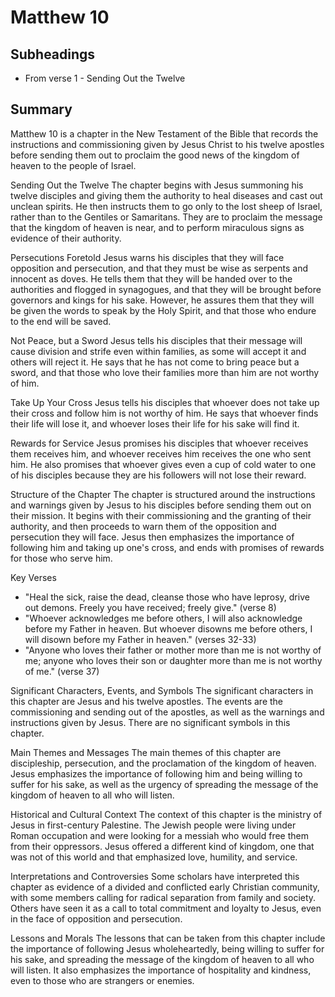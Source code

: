 # Matthew 10

## Subheadings

* From verse 1 - Sending Out the Twelve

## Summary

Matthew 10 is a chapter in the New Testament of the Bible that records the instructions and commissioning given by Jesus Christ to his twelve apostles before sending them out to proclaim the good news of the kingdom of heaven to the people of Israel. 

Sending Out the Twelve
The chapter begins with Jesus summoning his twelve disciples and giving them the authority to heal diseases and cast out unclean spirits. He then instructs them to go only to the lost sheep of Israel, rather than to the Gentiles or Samaritans. They are to proclaim the message that the kingdom of heaven is near, and to perform miraculous signs as evidence of their authority.

Persecutions Foretold
Jesus warns his disciples that they will face opposition and persecution, and that they must be wise as serpents and innocent as doves. He tells them that they will be handed over to the authorities and flogged in synagogues, and that they will be brought before governors and kings for his sake. However, he assures them that they will be given the words to speak by the Holy Spirit, and that those who endure to the end will be saved.

Not Peace, but a Sword
Jesus tells his disciples that their message will cause division and strife even within families, as some will accept it and others will reject it. He says that he has not come to bring peace but a sword, and that those who love their families more than him are not worthy of him.

Take Up Your Cross
Jesus tells his disciples that whoever does not take up their cross and follow him is not worthy of him. He says that whoever finds their life will lose it, and whoever loses their life for his sake will find it.

Rewards for Service
Jesus promises his disciples that whoever receives them receives him, and whoever receives him receives the one who sent him. He also promises that whoever gives even a cup of cold water to one of his disciples because they are his followers will not lose their reward.

Structure of the Chapter
The chapter is structured around the instructions and warnings given by Jesus to his disciples before sending them out on their mission. It begins with their commissioning and the granting of their authority, and then proceeds to warn them of the opposition and persecution they will face. Jesus then emphasizes the importance of following him and taking up one's cross, and ends with promises of rewards for those who serve him.

Key Verses
- "Heal the sick, raise the dead, cleanse those who have leprosy, drive out demons. Freely you have received; freely give." (verse 8)
- "Whoever acknowledges me before others, I will also acknowledge before my Father in heaven. But whoever disowns me before others, I will disown before my Father in heaven." (verses 32-33)
- "Anyone who loves their father or mother more than me is not worthy of me; anyone who loves their son or daughter more than me is not worthy of me." (verse 37)

Significant Characters, Events, and Symbols
The significant characters in this chapter are Jesus and his twelve apostles. The events are the commissioning and sending out of the apostles, as well as the warnings and instructions given by Jesus. There are no significant symbols in this chapter.

Main Themes and Messages
The main themes of this chapter are discipleship, persecution, and the proclamation of the kingdom of heaven. Jesus emphasizes the importance of following him and being willing to suffer for his sake, as well as the urgency of spreading the message of the kingdom of heaven to all who will listen.

Historical and Cultural Context
The context of this chapter is the ministry of Jesus in first-century Palestine. The Jewish people were living under Roman occupation and were looking for a messiah who would free them from their oppressors. Jesus offered a different kind of kingdom, one that was not of this world and that emphasized love, humility, and service.

Interpretations and Controversies
Some scholars have interpreted this chapter as evidence of a divided and conflicted early Christian community, with some members calling for radical separation from family and society. Others have seen it as a call to total commitment and loyalty to Jesus, even in the face of opposition and persecution.

Lessons and Morals
The lessons that can be taken from this chapter include the importance of following Jesus wholeheartedly, being willing to suffer for his sake, and spreading the message of the kingdom of heaven to all who will listen. It also emphasizes the importance of hospitality and kindness, even to those who are strangers or enemies.